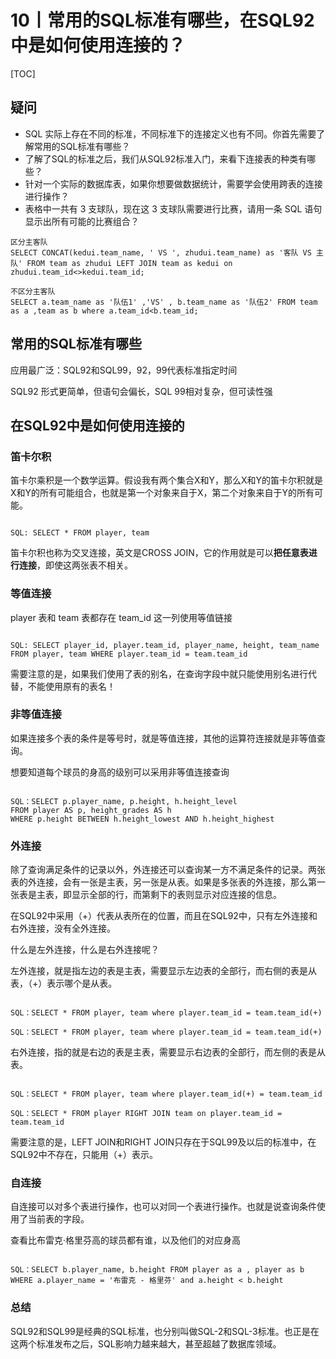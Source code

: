 # 10丨常用的SQL标准有哪些，在SQL92中是如何使用连接的？

[TOC]

## 疑问

-   SQL 实际上存在不同的标准，不同标准下的连接定义也有不同。你首先需要了解常用的SQL标准有哪些？
-   了解了SQL的标准之后，我们从SQL92标准入门，来看下连接表的种类有哪些？
-   针对一个实际的数据库表，如果你想要做数据统计，需要学会使用跨表的连接进行操作？
-   表格中一共有 3 支球队，现在这 3 支球队需要进行比赛，请用一条 SQL 语句显示出所有可能的比赛组合？

```
区分主客队
SELECT CONCAT(kedui.team_name, ' VS ', zhudui.team_name) as '客队 VS 主队' FROM team as zhudui LEFT JOIN team as kedui on zhudui.team_id<>kedui.team_id;

不区分主客队
SELECT a.team_name as '队伍1' ,'VS' , b.team_name as '队伍2' FROM team as a ,team as b where a.team_id<b.team_id;
```



## 常用的SQL标准有哪些

应用最广泛：SQL92和SQL99，92，99代表标准指定时间

SQL92 形式更简单，但语句会偏长，SQL 99相对复杂，但可读性强

## 在SQL92中是如何使用连接的

### 笛卡尔积

笛卡尔乘积是一个数学运算。假设我有两个集合X和Y，那么X和Y的笛卡尔积就是X和Y的所有可能组合，也就是第一个对象来自于X，第二个对象来自于Y的所有可能。

```

SQL: SELECT * FROM player, team
```

笛卡尔积也称为交叉连接，英文是CROSS  JOIN，它的作用就是可以**把任意表进行连接**，即使这两张表不相关。

### 等值连接

player 表和 team 表都存在 team_id 这一列使用等值链接

```

SQL: SELECT player_id, player.team_id, player_name, height, team_name FROM player, team WHERE player.team_id = team.team_id
```

需要注意的是，如果我们使用了表的别名，在查询字段中就只能使用别名进行代替，不能使用原有的表名！

### 非等值连接

如果连接多个表的条件是等号时，就是等值连接，其他的运算符连接就是非等值查询。

想要知道每个球员的身高的级别可以采用非等值连接查询

```

SQL：SELECT p.player_name, p.height, h.height_level
FROM player AS p, height_grades AS h
WHERE p.height BETWEEN h.height_lowest AND h.height_highest
```

### 外连接

除了查询满足条件的记录以外，外连接还可以查询某一方不满足条件的记录。两张表的外连接，会有一张是主表，另一张是从表。如果是多张表的外连接，那么第一张表是主表，即显示全部的行，而第剩下的表则显示对应连接的信息。

在SQL92中采用（+）代表从表所在的位置，而且在SQL92中，只有左外连接和右外连接，没有全外连接。

什么是左外连接，什么是右外连接呢？

左外连接，就是指左边的表是主表，需要显示左边表的全部行，而右侧的表是从表，（+）表示哪个是从表。

```

SQL：SELECT * FROM player, team where player.team_id = team.team_id(+)

SQL：SELECT * FROM player, team where player.team_id = team.team_id(+)
```

右外连接，指的就是右边的表是主表，需要显示右边表的全部行，而左侧的表是从表。

```

SQL：SELECT * FROM player, team where player.team_id(+) = team.team_id

SQL：SELECT * FROM player RIGHT JOIN team on player.team_id = team.team_id
```

需要注意的是，LEFT JOIN和RIGHT JOIN只存在于SQL99及以后的标准中，在SQL92中不存在，只能用（+）表示。

### 自连接

自连接可以对多个表进行操作，也可以对同一个表进行操作。也就是说查询条件使用了当前表的字段。

查看比布雷克·格里芬高的球员都有谁，以及他们的对应身高

```

SQL：SELECT b.player_name, b.height FROM player as a , player as b WHERE a.player_name = '布雷克 - 格里芬' and a.height < b.height
```

### 总结

SQL92和SQL99是经典的SQL标准，也分别叫做SQL-2和SQL-3标准。也正是在这两个标准发布之后，SQL影响力越来越大，甚至超越了数据库领域。